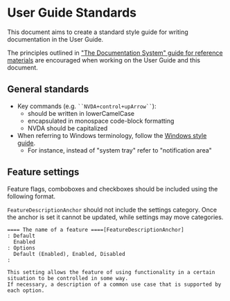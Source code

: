 # User Guide Standards
This document aims to create a standard style guide for writing documentation in the User Guide.

The principles outlined in ["The Documentation System" guide for reference materials](https://documentation.divio.com/reference/) are encouraged when working on the User Guide and this document.

## General standards
- Key commands (e.g. ` ``NVDA+control+upArrow`` `):
  - should be written in lowerCamelCase
  - encapsulated in monospace code-block formatting
  - NVDA should be capitalized
- When referring to Windows terminology, follow the [Windows style guide](https://docs.microsoft.com/en-us/style-guide/welcome/).
  - For instance, instead of "system tray" refer to "notification area"

## Feature settings

Feature flags, comboboxes and checkboxes should be included using the following format.

`FeatureDescriptionAnchor` should not include the settings category.
Once the anchor is set it cannot be updated, while settings may move categories.

```text2tags
==== The name of a feature ====[FeatureDescriptionAnchor]
: Default
  Enabled
: Options
  Default (Enabled), Enabled, Disabled
:

This setting allows the feature of using functionality in a certain situation to be controlled in some way.
If necessary, a description of a common use case that is supported by each option.
```
